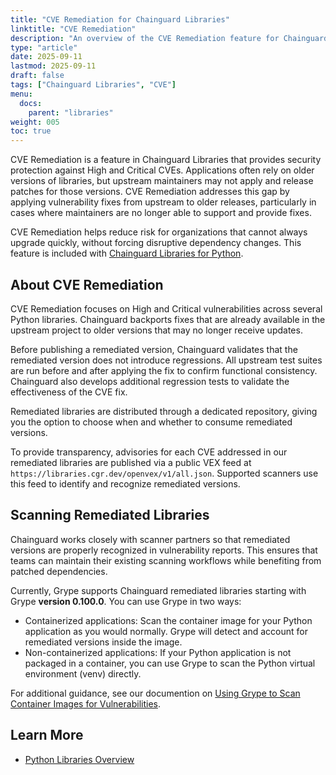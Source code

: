 ```yaml
---
title: "CVE Remediation for Chainguard Libraries"
linktitle: "CVE Remediation"
description: "An overview of the CVE Remediation feature for Chainguard Libraries."
type: "article"
date: 2025-09-11
lastmod: 2025-09-11
draft: false
tags: ["Chainguard Libraries", "CVE"]
menu:
  docs:
    parent: "libraries"
weight: 005
toc: true
---
```


CVE Remediation is a feature in Chainguard Libraries that provides security protection against High and Critical CVEs. Applications often rely on older versions of libraries, but upstream maintainers may not apply and release patches for those versions. CVE Remediation addresses this gap by applying vulnerability fixes from upstream to older releases, particularly in cases where maintainers are no longer able to support and provide fixes.

CVE Remediation helps reduce risk for organizations that cannot always upgrade quickly, without forcing disruptive dependency changes. This feature is included with [Chainguard Libraries for Python](/chainguard/libraries/python/overview.md).

## About CVE Remediation
CVE Remediation focuses on High and Critical vulnerabilities across several Python libraries. Chainguard backports fixes that are already available in the upstream project to older versions that may no longer receive updates.

Before publishing a remediated version, Chainguard validates that the remediated version does not introduce regressions. All upstream test suites are run before and after applying the fix to confirm functional consistency. Chainguard also develops additional regression tests to validate the effectiveness of the CVE fix.

Remediated libraries are distributed through a dedicated repository, giving you the option to choose when and whether to consume remediated versions.

To provide transparency, advisories for each CVE addressed in our remediated libraries are published via a public VEX feed
at `https://libraries.cgr.dev/openvex/v1/all.json`. Supported scanners use this feed to identify and recognize remediated versions.

## Scanning Remediated Libraries

Chainguard works closely with scanner partners so that remediated versions are properly recognized in vulnerability reports. This ensures that teams can maintain their existing scanning workflows while benefiting from patched dependencies.

Currently, Grype supports Chainguard remediated libraries starting with Grype **version 0.100.0**. You can use Grype in two ways:
- Containerized applications: Scan the container image for your Python application as you would normally. Grype will detect and account for remediated versions inside the image.
- Non-containerized applications: If your Python application is not packaged in a container, you can use Grype to scan the Python virtual environment (venv) directly.

For additional guidance, see our documention on [Using Grype to Scan Container Images for Vulnerabilities](/chainguard/chainguard-images/staying-secure/working-with-scanners/grype-tutorial/index.md).

## Learn More

- [Python Libraries Overview](/chainguard/libraries/python/overview.md)
